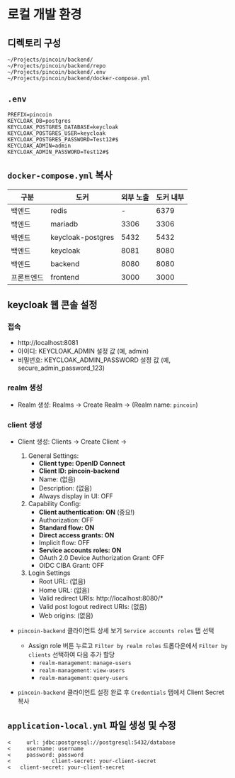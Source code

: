 # 로컬 개발 환경

## 디렉토리 구성

```
~/Projects/pincoin/backend/
~/Projects/pincoin/backend/repo
~/Projects/pincoin/backend/.env
~/Projects/pincoin/backend/docker-compose.yml
```

## `.env`

```properties
PREFIX=pincoin
KEYCLOAK_DB=postgres
KEYCLOAK_POSTGRES_DATABASE=keycloak
KEYCLOAK_POSTGRES_USER=keycloak
KEYCLOAK_POSTGRES_PASSWORD=Test12#$
KEYCLOAK_ADMIN=admin
KEYCLOAK_ADMIN_PASSWORD=Test12#$
```

## `docker-compose.yml` 복사

| 구분    | 도커                | 외부 노출 | 도커 내부 |
|-------|-------------------|-------|-------|
| 백엔드   | redis             | -     | 6379  |
| 백엔드   | mariadb           | 3306  | 3306  |
| 백엔드   | keycloak-postgres | 5432  | 5432  |
| 백엔드   | keycloak          | 8081  | 8080  |
| 백엔드   | backend           | 8080  | 8080  | 
| 프론트엔드 | frontend          | 3000  | 3000  |

## keycloak 웹 콘솔 설정

### 접속

- http://localhost:8081
- 아이디: KEYCLOAK_ADMIN 설정 값 (예, admin)
- 비밀번호: KEYCLOAK_ADMIN_PASSWORD 설정 값 (예, secure_admin_password_123)

### realm 생성

- Realm 생성: Realms → Create Realm → (Realm name: `pincoin`)

### client 생성

- Client 생성: Clients → Create Client →
    1. General Settings:
        - **Client type: OpenID Connect**
        - **Client ID: pincoin-backend**
        - Name: (없음)
        - Description: (없음)
        - Always display in UI: OFF
    2. Capability Config:
        - **Client authentication: ON**  (중요!)
        - Authorization: OFF
        - **Standard flow: ON**
        - **Direct access grants: ON**
        - Implicit flow: OFF
        - **Service accounts roles: ON**
        - OAuth 2.0 Device Authorization Grant: OFF
        - OIDC CIBA Grant: OFF
    3. Login Settings
        - Root URL: (없음)
        - Home URL: (없음)
        - Valid redirect URIs: http://localhost:8080/*
        - Valid post logout redirect URIs: (없음)
        - Web origins: (없음)

- `pincoin-backend` 클라이언트 상세 보기 `Service accounts roles` 탭 선택
    - Assign role 버튼 누르고 `Filter by realm roles` 드롭다운에서 `Filter by clients` 선택하여 다음 추가 할당
        - `realm-management`: `manage-users`
        - `realm-management`: `view-users`
        - `realm-management`: `query-users`

- `pincoin-backend` 클라이언트 설정 완료 후 `Credentials` 탭에서 Client Secret 복사

## `application-local.yml` 파일 생성 및 수정

```
<     url: jdbc:postgresql://postgresql:5432/database
<     username: username
<     password: password
<             client-secret: your-client-secret
<   client-secret: your-client-secret
```